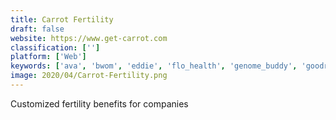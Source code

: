 ```yaml
---
title: Carrot Fertility
draft: false 
website: https://www.get-carrot.com
classification: ['']
platform: ['Web']
keywords: ['ava', 'bwom', 'eddie', 'flo_health', 'genome_buddy', 'goodrx', 'grace_health', 'hers', 'kindara', 'legacy_kit', 'modern_fertility', 'myfertility_compass', 'nurx', 'ovuli', 'pearl_fertility', 'robinhealth', 'roman', 'zipline', 'kegg']
image: 2020/04/Carrot-Fertility.png
---
```

Customized fertility benefits for companies